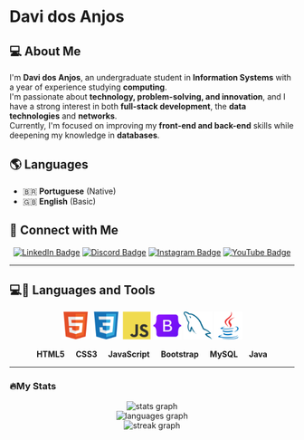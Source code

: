 # Davi dos Anjos

## 💻 About Me
I'm **Davi dos Anjos**, an undergraduate student in **Information Systems** with a year of experience studying **computing**.  
I'm passionate about **technology, problem-solving, and innovation**, and I have a strong interest in both **full-stack development**, the **data technologies** and **networks**.  
Currently, I'm focused on improving my **front-end and back-end** skills while deepening my knowledge in **databases**.  

## 🌎 Languages
- 🇧🇷 **Portuguese** (Native)  
- 🇬🇧 **English** (Basic)  

## 📢 Connect with Me
<div align="center">
  
[![LinkedIn Badge](https://img.shields.io/badge/-LinkedIn-blue?style=for-the-badge&logo=linkedin)](https://www.linkedin.com/in/davi-anjs/) [![Discord Badge](https://img.shields.io/badge/-Discord-5865F2?style=for-the-badge&logo=discord&logoColor=white)](https://discord.com/users/seu-id) [![Instagram Badge](https://img.shields.io/badge/-Instagram-E4405F?style=for-the-badge&logo=instagram&logoColor=white)](https://www.instagram.com/davi_anjs/) [![YouTube Badge](https://img.shields.io/badge/-YouTube-FF0000?style=for-the-badge&logo=youtube&logoColor=white)](https://www.youtube.com/c/seu-canal) 

</div>

---

## 💻🔧 Languages and Tools

<div align="center">
 
<p align="center">
  <img src="https://raw.githubusercontent.com/devicons/devicon/master/icons/html5/html5-original.svg" width="50" height="50" alt="HTML5">
  <img src="https://raw.githubusercontent.com/devicons/devicon/master/icons/css3/css3-original.svg" width="50" height="50" alt="CSS3">
  <img src="https://raw.githubusercontent.com/devicons/devicon/master/icons/javascript/javascript-original.svg" width="50" height="50" alt="JavaScript">
  <img src="https://raw.githubusercontent.com/devicons/devicon/master/icons/bootstrap/bootstrap-original.svg" width="50" height="50" alt="Bootstrap">
  <img src="https://raw.githubusercontent.com/devicons/devicon/master/icons/mysql/mysql-original.svg" width="50" height="50" alt="MySQL">
  <img src="https://raw.githubusercontent.com/devicons/devicon/master/icons/java/java-original.svg" width="50" height="50" alt="Java">
</p>

<p align="center">
  <b>HTML5</b> &nbsp;&nbsp;&nbsp; <b>CSS3</b> &nbsp;&nbsp;&nbsp; <b>JavaScript</b> &nbsp;&nbsp;&nbsp; <b>Bootstrap</b> &nbsp;&nbsp;&nbsp; <b>MySQL</b> &nbsp;&nbsp;&nbsp; <b>Java</b>
</p>

</div>

---

### 🔥My Stats 

<div align="center">
  <img src="https://github-readme-stats.vercel.app/api?username=DaviKiwii&hide_title=false&hide_rank=false&show_icons=true&include_all_commits=true&count_private=true&disable_animations=false&theme=dracula&locale=en&hide_border=false&order=1" height="250" alt="stats graph"  />  <br/>
  <img src="https://github-readme-stats.vercel.app/api/top-langs?username=DaviKiwii&locale=en&hide_title=false&layout=compact&card_width=320&langs_count=5&theme=dracula&hide_border=false&order=2" height="150" alt="languages graph"  />   <br/>
  <img src="https://streak-stats.demolab.com?user=DaviKiwii&locale=en&mode=daily&theme=dark&hide_border=false&border_radius=5&order=3" height="220" alt="streak graph"  />
</div>  

